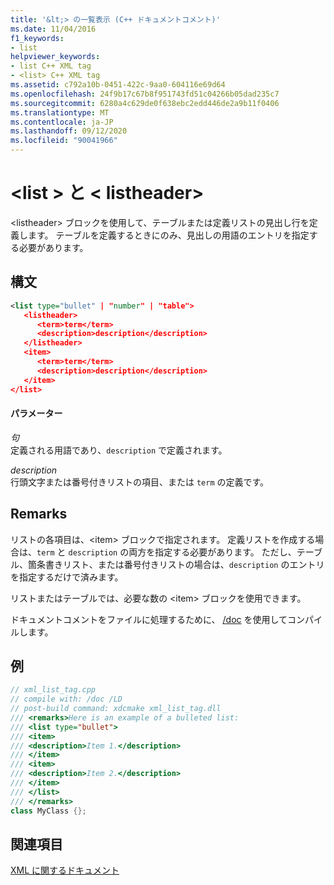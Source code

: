 ```yaml
---
title: '&lt;> の一覧表示 (C++ ドキュメントコメント)'
ms.date: 11/04/2016
f1_keywords:
- list
helpviewer_keywords:
- list C++ XML tag
- <list> C++ XML tag
ms.assetid: c792a10b-0451-422c-9aa0-604116e69d64
ms.openlocfilehash: 24f9b17c67b8f951743fd51c04266b05dad235c7
ms.sourcegitcommit: 6280a4c629de0f638ebc2edd446de2a9b11f0406
ms.translationtype: MT
ms.contentlocale: ja-JP
ms.lasthandoff: 09/12/2020
ms.locfileid: "90041966"
---
```

# <a name="ltlistgt-and-ltlistheadergt"></a>&lt;list &gt; と &lt; listheader&gt;

\<listheader> ブロックを使用して、テーブルまたは定義リストの見出し行を定義します。 テーブルを定義するときにのみ、見出しの用語のエントリを指定する必要があります。

## <a name="syntax"></a>構文

```xml
<list type="bullet" | "number" | "table">
   <listheader>
      <term>term</term>
      <description>description</description>
   </listheader>
   <item>
      <term>term</term>
      <description>description</description>
   </item>
</list>
```

#### <a name="parameters"></a>パラメーター

*句*<br/>
定義される用語であり、`description` で定義されます。

*description*<br/>
行頭文字または番号付きリストの項目、または `term` の定義です。

## <a name="remarks"></a>Remarks

リストの各項目は、\<item> ブロックで指定されます。 定義リストを作成する場合は、`term` と `description` の両方を指定する必要があります。 ただし、テーブル、箇条書きリスト、または番号付きリストの場合は、`description` のエントリを指定するだけで済みます。

リストまたはテーブルでは、必要な数の \<item> ブロックを使用できます。

ドキュメントコメントをファイルに処理するために、 [/doc](doc-process-documentation-comments-c-cpp.md) を使用してコンパイルします。

## <a name="example"></a>例

```cpp
// xml_list_tag.cpp
// compile with: /doc /LD
// post-build command: xdcmake xml_list_tag.dll
/// <remarks>Here is an example of a bulleted list:
/// <list type="bullet">
/// <item>
/// <description>Item 1.</description>
/// </item>
/// <item>
/// <description>Item 2.</description>
/// </item>
/// </list>
/// </remarks>
class MyClass {};
```

## <a name="see-also"></a>関連項目

[XML に関するドキュメント](xml-documentation-visual-cpp.md)
